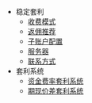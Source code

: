 - 稳定套利
    - [收费模式](收费模式.md)
    - [返佣推荐](返佣推荐.md)
    - [子账户配置](子账户配置.md)
    - [服务器](服务器.md)
    - [联系方式](联系方式.md)
- 套利系统
    - [资金费率套利系统](资金费率套利系统.md)
    - [期现价差套利系统](期现价差套利系统.md)
